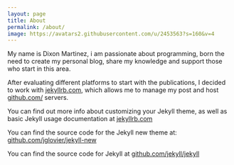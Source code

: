 ```yaml
---
layout: page
title: About
permalink: /about/
image: https://avatars2.githubusercontent.com/u/2453563?s=160&v=4
---
```


My name is Dixon Martinez, i am passionate about programming, born the need to create my personal blog, share my knowledge and support those who start in this area.

After evaluating different platforms to start with the publications, I decided to work with [jekyllrb.com](http://jekyllrb.com/), which allows me to manage my post and host [github.com/](https://github.com/) servers.

You can find out more info about customizing your Jekyll theme, as well as basic Jekyll usage documentation at [jekyllrb.com](http://jekyllrb.com/)

You can find the source code for the Jekyll new theme at: [github.com/jglovier/jekyll-new](https://github.com/jglovier/jekyll-new)

You can find the source code for Jekyll at [github.com/jekyll/jekyll](https://github.com/jekyll/jekyll)
